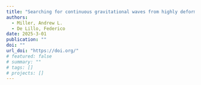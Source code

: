 ```yaml
---
title: "Searching for continuous gravitational waves from highly deformed compact objects with DECIGO"
authors:
  - Miller, Andrew L.
  - De Lillo, Federico
date: 2025-3-01
publication: ""
doi: ""
url_doi: "https://doi.org/"
# featured: false
# summary: ""
# tags: []
# projects: []
---
```


